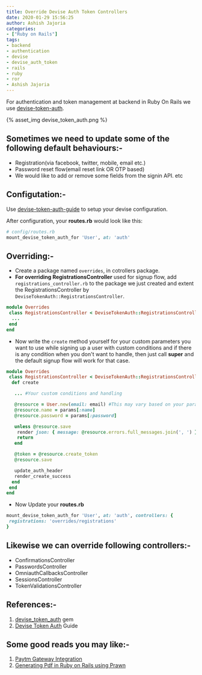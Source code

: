 ```yaml
---
title: Override Devise Auth Token Controllers
date: 2020-01-29 15:56:25
author: Ashish Jajoria
categories:
- ["Ruby on Rails"]
tags: 
- backend
- authentication
- devise
- devise_auth_token
- rails
- ruby
- ror
- Ashish Jajoria
---
```


For authentication and token management at backend in Ruby On Rails we use [devise-token-auth](https://github.com/lynndylanhurley/devise_token_auth).

{% asset_img devise_token_auth.png %}

## Sometimes we need to update some of the following default behaviours:-

- Registration(via facebook, twitter, mobile, email etc.)
- Password reset flow(email reset link OR OTP based)
- We would like to add or remove some fields from the signin API.
etc

## Configutation:-

Use [devise-token-auth-guide](https://devise-token-auth.gitbook.io/devise-token-auth/) to setup your devise configuration.

After configuration, your **routes.rb** would look like this:

```ruby
# config/routes.rb
mount_devise_token_auth_for 'User', at: 'auth'
```

## Overriding:-

- Create a package named `overrides`, in cotrollers package.
- **For overriding RegistrationsController** used for signup flow, add `registrations_controller.rb` to the package we just created and extent the RegistrationsController by `DeviseTokenAuth::RegistrationsController`.

```ruby
module Overrides
 class RegistrationsController < DeviseTokenAuth::RegistrationsController
  ...
 end
end
```

- Now write the `create` method yourself for your custom parameters you want to use while signing up a user with custom conditions and if there is any condition when you don't want to handle, then just call **super** and the default signup flow will work for that case.

```ruby
module Overrides
 class RegistrationsController < DeviseTokenAuth::RegistrationsController
  def create

   ... #Your custom conditions and handling

   @resource = User.new(email: email) #This may vary based on your params and conditions you want
   @resource.name = params[:name]
   @resource.password = params[:password]

   unless @resource.save
    render json: { message: @resource.errors.full_messages.join(', ') }, status: :bad_request
    return
   end

   @token = @resource.create_token
   @resource.save

   update_auth_header
   render_create_success
  end
 end
end
```

- Now Update your **routes.rb**

```ruby
mount_devise_token_auth_for 'User', at: 'auth', controllers: {
 registrations: 'overrides/registrations'
}
```

## Likewise we can override following controllers:-

- ConfirmationsController
- PasswordsController
- OmniauthCallbacksController
- SessionsController
- TokenValidationsController
&nbsp;

## References:-

1. [devise_token_auth](https://github.com/lynndylanhurley/devise_token_auth) gem
2. [Devise Token Auth](https://devise-token-auth.gitbook.io/devise-token-auth/) Guide

## Some good reads you may like:-

1. [Paytm Gateway Integration](https://nayan.co/blog/Ruby-on-Rails/paytm-gateway-integration/)
2. [Generating Pdf in Ruby on Rails using Prawn](https://nayan.co/blog/Ruby-on-Rails/generating-pdf-in-ruby-on-rails/)
